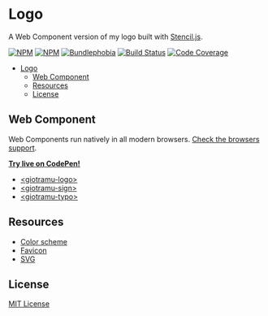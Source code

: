 # Logo

A Web Component version of my logo built with [Stencil.js](https://stenciljs.com).

[![NPM][npm-version-img]][npm-url]
[![NPM][npm-download-img]][npm-url]
[![Bundlephobia][bundlephobia-img]][bundlephobia-url]
[![Build Status][ci-img]][ci-url]
[![Code Coverage][coverage-img]][coverage-url]

- [Logo](#logo)
  - [Web Component](#web-component)
  - [Resources](#resources)
  - [License](#license)

## Web Component

Web Components run natively in all modern browsers. [Check the browsers support](./docs/browsers-support.md).

**[Try live on CodePen!](https://codepen.io/giotramu/full/xxGBBVm)**

- [\<giotramu-logo>](./docs/logo.md)
- [\<giotramu-sign>](./docs/sign.md)
- [\<giotramu-typo>](./docs/typo.md)

## Resources

- [Color scheme](./docs/color-scheme.md)
- [Favicon](./resources/favicon)
- [SVG](./resources/svg)

## License

[MIT License](./LICENSE)

<!-- Badges -->

[bundlephobia-img]: https://img.shields.io/bundlephobia/min/@giotramu/logo?label=bundle%20size&style=flat-square&colorA=141414&colorB=0055FF
[ci-img]: https://img.shields.io/github/workflow/status/giotramu/logo/test%20+%20build?style=flat-square&colorA=141414&colorB=0055FF
[coverage-img]: https://img.shields.io/coveralls/github/giotramu/logo/stable?style=flat-square&colorA=141414&colorB=0055FF
[npm-download-img]: https://img.shields.io/npm/dm/@giotramu/logo?style=flat-square&colorA=141414&colorB=0055FF
[npm-version-img]: https://img.shields.io/npm/v/@giotramu/logo?style=flat-square&colorA=141414&colorB=0055FF

<!-- Links -->

[bundlephobia-url]: https://bundlephobia.com/result?p=@giotramu/logo
[ci-url]: https://github.com/giotramu/logo/actions
[coverage-url]: https://coveralls.io/github/giotramu/logo
[deps-url]: https://david-dm.org/giotramu/logo
[devdeps-url]: https://david-dm.org/giotramu/logo?type=dev
[npm-url]: https://www.npmjs.com/package/@giotramu/logo
